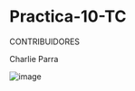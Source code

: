 # Practica-10-TC
CONTRIBUIDORES

Charlie Parra

![image](https://user-images.githubusercontent.com/88689761/198859871-db09dbba-9fd5-4ef2-98e4-36d8a52bd480.png)




